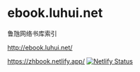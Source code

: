 # ebook.luhui.net
鲁虺网络书库索引

http://ebook.luhui.net/


https://zhbook.netlify.app/
[![Netlify Status](https://api.netlify.com/api/v1/badges/ab93cab7-e04f-4130-b062-613b113a4252/deploy-status)](https://app.netlify.com/sites/zhbook/deploys)


















